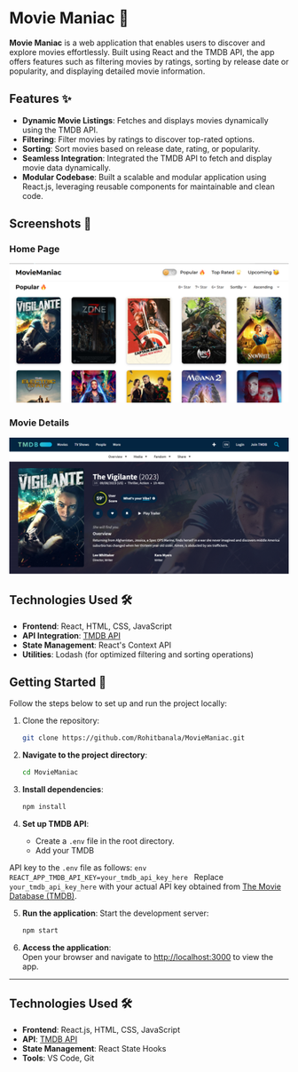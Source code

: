 # Movie Maniac 🎥

**Movie Maniac** is a web application that enables users to discover and explore movies effortlessly. Built using React and the TMDB API, the app offers features such as filtering movies by ratings, sorting by release date or popularity, and displaying detailed movie information.

## Features ✨

- **Dynamic Movie Listings**: Fetches and displays movies dynamically using the TMDB API.  
- **Filtering**: Filter movies by ratings to discover top-rated options.  
- **Sorting**: Sort movies based on release date, rating, or popularity.   
- **Seamless Integration**: Integrated the TMDB API to fetch and display movie data dynamically.  
- **Modular Codebase**: Built a scalable and modular application using React.js, leveraging reusable components for maintainable and clean code.

## Screenshots 📸

### Home Page
![Home Page](https://github.com/Rohitbanala/MovieManiac/blob/main/src/assets/moviemaniac.png)

### Movie Details
![Movie Details](https://github.com/Rohitbanala/MovieManiac/blob/main/src/assets/moviemaniacDetails.png)

## Technologies Used 🛠️

- **Frontend**: React, HTML, CSS, JavaScript
- **API Integration**: [TMDB API](https://www.themoviedb.org/documentation/api)
- **State Management**: React's Context API
- **Utilities**: Lodash (for optimized filtering and sorting operations)

## Getting Started 🚀

Follow the steps below to set up and run the project locally:

1. Clone the repository:
   ```bash
   git clone https://github.com/Rohitbanala/MovieManiac.git
   
2. **Navigate to the project directory**:
   ```bash
   cd MovieManiac
   ```

3. **Install dependencies**:
   ```bash
   npm install
   ```

4. **Set up TMDB API**:
   - Create a `.env` file in the root directory.
   - Add your TMDB

API key to the `.env` file as follows:
     ```env
     REACT_APP_TMDB_API_KEY=your_tmdb_api_key_here
     ```
   Replace `your_tmdb_api_key_here` with your actual API key obtained from [The Movie Database (TMDB)](https://www.themoviedb.org/documentation/api).

5. **Run the application**:
   Start the development server:
   ```bash
   npm start
   ```

6. **Access the application**:  
   Open your browser and navigate to [http://localhost:3000](http://localhost:3000) to view the app.

---

## Technologies Used 🛠️

- **Frontend**: React.js, HTML, CSS, JavaScript
- **API**: [TMDB API](https://www.themoviedb.org/documentation/api)
- **State Management**: React State Hooks
- **Tools**: VS Code, Git
